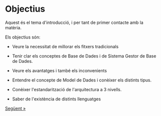 
# **Objectius**
Aquest és el tema d'introducció, i per tant de primer contacte amb la matèria. 

Els objectius són: 

- Veure la necessitat de millorar els fitxers tradicionals

- Tenir clar els conceptes de Base de Dades i de Sistema Gestor de Base de Dades.

- Veure els avantatges i també els inconvenients

- Entendre el concepte de Model de Dades i conèixer els distints tipus.

- Conèixer l'estandarització de l'arquitectura a 3 nivells.

- Saber de l'existència de distints llenguatges

[Següent »](1_fitxers_tradicionals.md)

